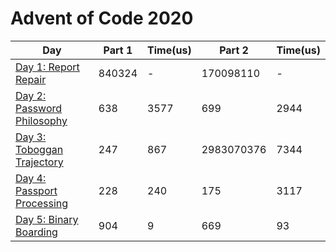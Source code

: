# Advent of Code 2020

| Day                                          | Part 1 | Time(us) | Part 2     | Time(us) |
| -------------------------------------------- | ------ | -------- | ---------- | -------- |
| [Day 1: Report Repair](./src/days/d01)       | 840324 | -        | 170098110  | -        |
| [Day 2: Password Philosophy](./src/days/d02) | 638    | 3577     | 699        | 2944     |
| [Day 3: Toboggan Trajectory](./src/days/d03) | 247    | 867      | 2983070376 | 7344     |
| [Day 4: Passport Processing](./src/days/d04) | 228    | 240      | 175        | 3117     |
| [Day 5: Binary Boarding](./src/days/d05)     | 904    | 9        | 669        | 93       |
